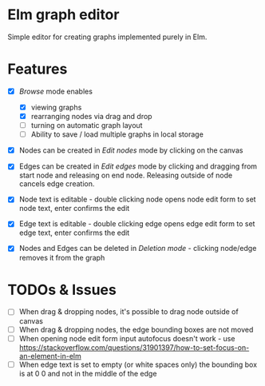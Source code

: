 # Elm graph editor

Simple editor for creating graphs implemented purely in Elm.

# Features
- [x] *Browse* mode enables
    - [x] viewing graphs
    - [x] rearranging nodes via drag and drop
    - [ ] turning on automatic graph layout
    - [ ] Ability to save / load multiple graphs in local storage
- [x] Nodes can be created in *Edit nodes* mode by clicking on the canvas
- [x] Edges can be created in *Edit edges* mode by clicking and dragging from start node and releasing on end node. Releasing outside of node cancels edge creation.
- [x] Node text is editable - double clicking node opens node edit form to set node text, enter confirms the edit
- [x] Edge text is editable - double clicking edge opens edge edit form to set edge text, enter confirms the edit
- [x] Nodes and Edges can be deleted in *Deletion mode* - clicking node/edge removes it from the graph


# TODOs & Issues
- [ ] When drag & dropping nodes, it's possible to drag node outside of canvas
- [ ] When drag & dropping nodes, the edge bounding boxes are not moved
- [ ] When opening node edit form input autofocus doesn't work - use https://stackoverflow.com/questions/31901397/how-to-set-focus-on-an-element-in-elm
- [ ] When edge text is set to empty (or white spaces only) the bounding box is at 0 0 and not in the middle of the edge
